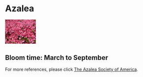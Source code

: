 <h1> Azalea </h1>
<img src="Azalea.jpg" width="100" height=auto>
<h2> Bloom time: March to September </h2>
<p> For more references, please click <a href="https://www.azaleas.org/azalea-basics/">The Azalea Society of America</a>.</p>

